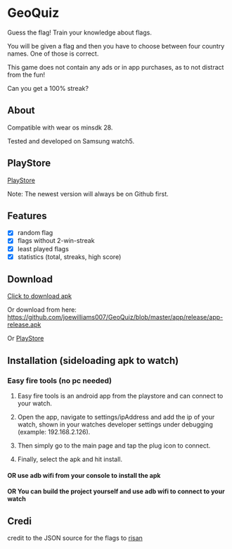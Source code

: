 # GeoQuiz
Guess the flag! Train your knowledge about flags.

You will be given a flag and then you have to choose between four country names. One of those is correct.

This game does not contain any ads or in app purchases, as to not distract from the fun!

Can you get a 100% streak?

## About
Compatible with wear os minsdk 28.

Tested and developed on Samsung watch5.

## PlayStore
[PlayStore](https://play.google.com/store/apps/details?id=com.dev.geoquizworld)

Note: The newest version will always be on Github first.

## Features

- [x] random flag
- [x] flags without 2-win-streak
- [x] least played flags
- [x] statistics (total, streaks, high score)

## Download

[Click to download apk](https://github.com/joewilliams007/GeoQuiz/blob/master/app/release/app-release.apk?raw=true)

Or download from here: https://github.com/joewilliams007/GeoQuiz/blob/master/app/release/app-release.apk

Or [PlayStore](https://play.google.com/store/apps/details?id=com.dev.geoquizworld)

## Installation (sideloading apk to watch)

### Easy fire tools (no pc needed)

1. Easy fire tools is an android app from the playstore and can connect to your watch.

2. Open the app, navigate to settings/ipAddress and add the ip of your watch, shown in your watches developer settings under debugging (example: 192.168.2.126).

3. Then simply go to the main page and tap the plug icon to connect.

4. Finally, select the apk and hit install.

#### OR use adb wifi from your console to install the apk

#### OR You can build the project yourself and use adb wifi to connect to your watch


## Credi
credit to the JSON source for the flags to [risan](https://github.com/risan/country-flag-emoji-json)

